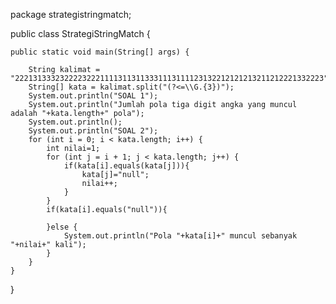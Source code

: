package strategistringmatch;

public class StrategiStringMatch {

    public static void main(String[] args) {
        
        String kalimat = "222131333232222322211113113113331113111123132212121213211212221332223";
        String[] kata = kalimat.split("(?<=\\G.{3})");
        System.out.println("SOAL 1");
        System.out.println("Jumlah pola tiga digit angka yang muncul adalah "+kata.length+" pola");
        System.out.println();
        System.out.println("SOAL 2");
        for (int i = 0; i < kata.length; i++) {
            int nilai=1;
            for (int j = i + 1; j < kata.length; j++) {
                if(kata[i].equals(kata[j])){
                    kata[j]="null";                    
                    nilai++;                    
                }                
            }
            if(kata[i].equals("null")){

            }else {
                System.out.println("Pola "+kata[i]+" muncul sebanyak "+nilai+" kali");
            }
        }        
    }
}
